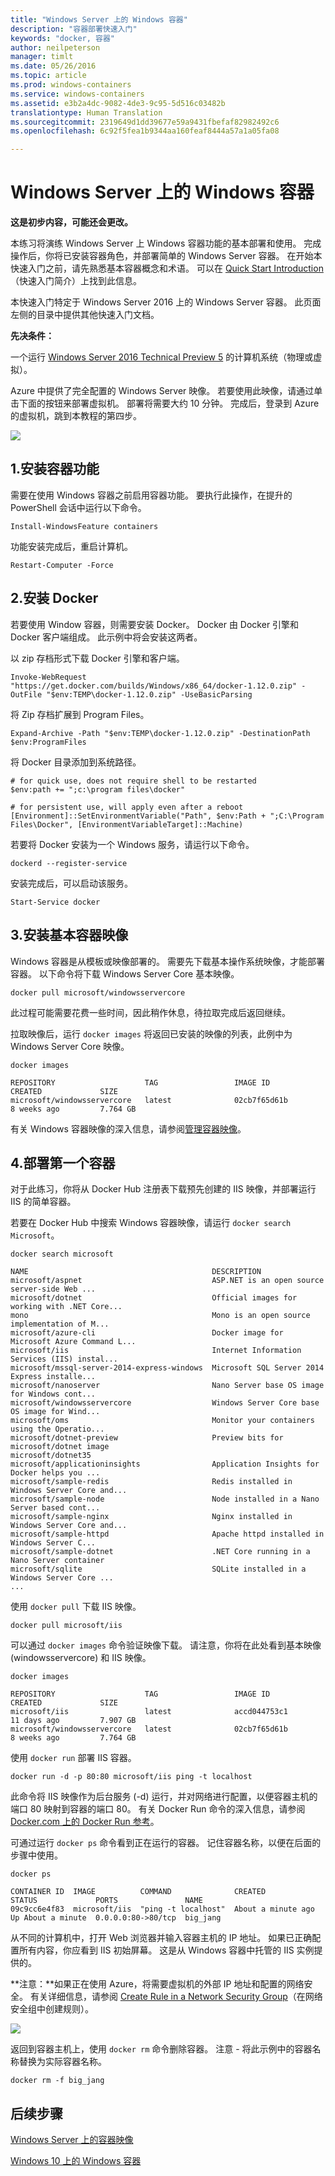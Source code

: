 ```yaml
---
title: "Windows Server 上的 Windows 容器"
description: "容器部署快速入门"
keywords: "docker, 容器"
author: neilpeterson
manager: timlt
ms.date: 05/26/2016
ms.topic: article
ms.prod: windows-containers
ms.service: windows-containers
ms.assetid: e3b2a4dc-9082-4de3-9c95-5d516c03482b
translationtype: Human Translation
ms.sourcegitcommit: 2319649d1dd39677e59a9431fbefaf82982492c6
ms.openlocfilehash: 6c92f5fea1b9344aa160feaf8444a57a1a05fa08

---
```


# Windows Server 上的 Windows 容器

**这是初步内容，可能还会更改。**

本练习将演练 Windows Server 上 Windows 容器功能的基本部署和使用。 完成操作后，你将已安装容器角色，并部署简单的 Windows Server 容器。 在开始本快速入门之前，请先熟悉基本容器概念和术语。 可以在 [Quick Start Introduction](./quick_start.md)（快速入门简介）上找到此信息。

本快速入门特定于 Windows Server 2016 上的 Windows Server 容器。 此页面左侧的目录中提供其他快速入门文档。

**先决条件：**

一个运行 [Windows Server 2016 Technical Preview 5](https://www.microsoft.com/en-us/evalcenter/evaluate-windows-server-technical-preview) 的计算机系统（物理或虚拟）。

Azure 中提供了完全配置的 Windows Server 映像。 若要使用此映像，请通过单击下面的按钮来部署虚拟机。 部署将需要大约 10 分钟。 完成后，登录到 Azure 的虚拟机，跳到本教程的第四步。 

<a href="https://portal.azure.com/#create/Microsoft.Template/uri/https%3A%2F%2Fraw.githubusercontent.com%2FMicrosoft%2FVirtualization-Documentation%2Fmaster%2Fwindows-server-container-tools%2Fcontainers-azure-template%2Fazuredeploy.json" target="_blank">
    <img src="http://azuredeploy.net/deploybutton.png"/>
</a>

## 1.安装容器功能

需要在使用 Windows 容器之前启用容器功能。 要执行此操作，在提升的 PowerShell 会话中运行以下命令。

```none
Install-WindowsFeature containers
```

功能安装完成后，重启计算机。

```none
Restart-Computer -Force
```

## 2.安装 Docker

若要使用 Window 容器，则需要安装 Docker。 Docker 由 Docker 引擎和 Docker 客户端组成。 此示例中将会安装这两者。

以 zip 存档形式下载 Docker 引擎和客户端。

```none
Invoke-WebRequest "https://get.docker.com/builds/Windows/x86_64/docker-1.12.0.zip" -OutFile "$env:TEMP\docker-1.12.0.zip" -UseBasicParsing
```

将 Zip 存档扩展到 Program Files。

```none
Expand-Archive -Path "$env:TEMP\docker-1.12.0.zip" -DestinationPath $env:ProgramFiles
```

将 Docker 目录添加到系统路径。

```none
# for quick use, does not require shell to be restarted
$env:path += ";c:\program files\docker"

# for persistent use, will apply even after a reboot 
[Environment]::SetEnvironmentVariable("Path", $env:Path + ";C:\Program Files\Docker", [EnvironmentVariableTarget]::Machine)
```

若要将 Docker 安装为一个 Windows 服务，请运行以下命令。

```none
dockerd --register-service
```

安装完成后，可以启动该服务。

```none
Start-Service docker
```

## 3.安装基本容器映像

Windows 容器是从模板或映像部署的。 需要先下载基本操作系统映像，才能部署容器。 以下命令将下载 Windows Server Core 基本映像。

```none
docker pull microsoft/windowsservercore
```

此过程可能需要花费一些时间，因此稍作休息，待拉取完成后返回继续。

拉取映像后，运行 `docker images` 将返回已安装的映像的列表，此例中为 Windows Server Core 映像。

```none
docker images

REPOSITORY                    TAG                 IMAGE ID            CREATED             SIZE
microsoft/windowsservercore   latest              02cb7f65d61b        8 weeks ago         7.764 GB
```

有关 Windows 容器映像的深入信息，请参阅[管理容器映像](../management/manage_images.md)。

## 4.部署第一个容器

对于此练习，你将从 Docker Hub 注册表下载预先创建的 IIS 映像，并部署运行 IIS 的简单容器。  

若要在 Docker Hub 中搜索 Windows 容器映像，请运行 `docker search Microsoft`。  

```none
docker search microsoft

NAME                                         DESCRIPTION
microsoft/aspnet                             ASP.NET is an open source server-side Web ...
microsoft/dotnet                             Official images for working with .NET Core...
mono                                         Mono is an open source implementation of M...
microsoft/azure-cli                          Docker image for Microsoft Azure Command L...
microsoft/iis                                Internet Information Services (IIS) instal...
microsoft/mssql-server-2014-express-windows  Microsoft SQL Server 2014 Express installe...
microsoft/nanoserver                         Nano Server base OS image for Windows cont...
microsoft/windowsservercore                  Windows Server Core base OS image for Wind...
microsoft/oms                                Monitor your containers using the Operatio...
microsoft/dotnet-preview                     Preview bits for microsoft/dotnet image
microsoft/dotnet35
microsoft/applicationinsights                Application Insights for Docker helps you ...
microsoft/sample-redis                       Redis installed in Windows Server Core and...
microsoft/sample-node                        Node installed in a Nano Server based cont...
microsoft/sample-nginx                       Nginx installed in Windows Server Core and...
microsoft/sample-httpd                       Apache httpd installed in Windows Server C...
microsoft/sample-dotnet                      .NET Core running in a Nano Server container
microsoft/sqlite                             SQLite installed in a Windows Server Core ...
...
```

使用 `docker pull` 下载 IIS 映像。  

```none
docker pull microsoft/iis
```

可以通过 `docker images` 命令验证映像下载。 请注意，你将在此处看到基本映像 (windowsservercore) 和 IIS 映像。

```none
docker images

REPOSITORY                    TAG                 IMAGE ID            CREATED             SIZE
microsoft/iis                 latest              accd044753c1        11 days ago         7.907 GB
microsoft/windowsservercore   latest              02cb7f65d61b        8 weeks ago         7.764 GB
```

使用 `docker run` 部署 IIS 容器。

```none
docker run -d -p 80:80 microsoft/iis ping -t localhost
```

此命令将 IIS 映像作为后台服务 (-d) 运行，并对网络进行配置，以便容器主机的端口 80 映射到容器的端口 80。
有关 Docker Run 命令的深入信息，请参阅 [Docker.com 上的 Docker Run 参考]( https://docs.docker.com/engine/reference/run/)。


可通过运行 `docker ps` 命令看到正在运行的容器。 记住容器名称，以便在后面的步骤中使用。

```none
docker ps

CONTAINER ID  IMAGE          COMMAND              CREATED             STATUS             PORTS               NAME
09c9cc6e4f83  microsoft/iis  "ping -t localhost"  About a minute ago  Up About a minute  0.0.0.0:80->80/tcp  big_jang
```

从不同的计算机中，打开 Web 浏览器并输入容器主机的 IP 地址。 如果已正确配置所有内容，你应看到 IIS 初始屏幕。 这是从 Windows 容器中托管的 IIS 实例提供的。

**注意：**如果正在使用 Azure，将需要虚拟机的外部 IP 地址和配置的网络安全。 有关详细信息，请参阅 [Create Rule in a Network Security Group]( https://azure.microsoft.com/en-us/documentation/articles/virtual-networks-create-nsg-arm-pportal/#create-rules-in-an-existing-nsg)（在网络安全组中创建规则）。

![](media/iis1.png)

返回到容器主机上，使用 `docker rm` 命令删除容器。 注意 - 将此示例中的容器名称替换为实际容器名称。

```none
docker rm -f big_jang
```
## 后续步骤

[Windows Server 上的容器映像](./quick_start_images.md)

[Windows 10 上的 Windows 容器](./quick_start_windows_10.md)



<!--HONumber=Aug16_HO4-->


